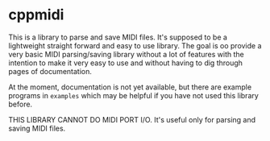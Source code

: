 # cppmidi
This is a library to parse and save MIDI files. It's supposed to be a lightweight straight forward and easy to use library.
The goal is oo provide a very basic MIDI parsing/saving library without a lot of features with the intention to make it very easy to use
and without having to dig through pages of documentation.

At the moment, documentation is not yet available, but there are example programs in `examples` which may be helpful if you have not used this library before.

THIS LIBRARY CANNOT DO MIDI PORT I/O. It's useful only for parsing and saving MIDI files.
